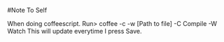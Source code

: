 #Note To Self

When doing coffeescript.
Run>
coffee -c -w [Path to file]
-C Compile
-W Watch
This will update everytime I press Save.

